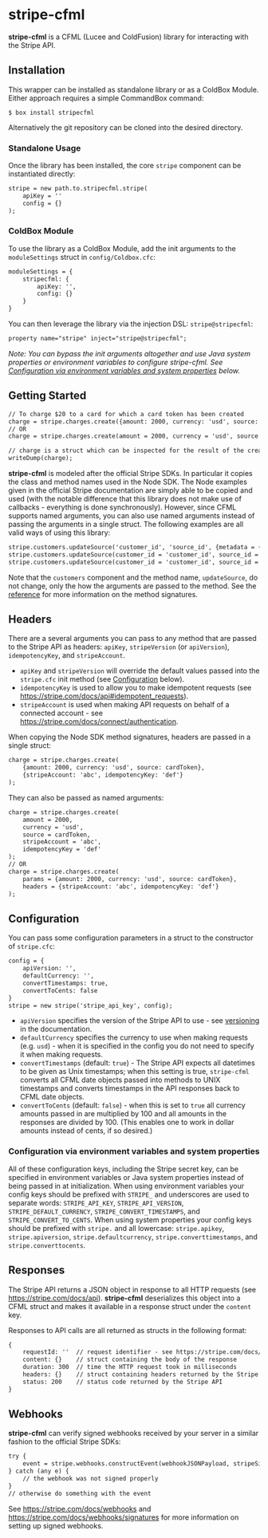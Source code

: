 # stripe-cfml

**stripe-cfml** is a CFML (Lucee and ColdFusion) library for interacting with the Stripe API.

## Installation
This wrapper can be installed as standalone library or as a ColdBox Module. Either approach requires a simple CommandBox command:

```
$ box install stripecfml
```

Alternatively the git repository can be cloned into the desired directory.

### Standalone Usage

Once the library has been installed, the core `stripe` component can be instantiated directly:

```cfc
stripe = new path.to.stripecfml.stripe(
    apiKey = ''
    config = {}
);
```

### ColdBox Module

To use the library as a ColdBox Module, add the init arguments to the `moduleSettings` struct in `config/Coldbox.cfc`:

```cfc
moduleSettings = {
    stripecfml: {
        apiKey: '',
        config: {}
    }
}
```

You can then leverage the library via the injection DSL: `stripe@stripecfml`:

```cfc
property name="stripe" inject="stripe@stripecfml";
```

*Note: You can bypass the init arguments altogether and use Java system properties or environment variables to configure stripe-cfml. See [Configuration via environment variables and system properties](#configuration-via-environment-variables-and-system-properties) below.*

## Getting Started

```cfc
// To charge $20 to a card for which a card token has been created
charge = stripe.charges.create({amount: 2000, currency: 'usd', source: cardToken});
// OR
charge = stripe.charges.create(amount = 2000, currency = 'usd', source = cardToken);

// charge is a struct which can be inspected for the result of the create charge api call
writeDump(charge);
```

**stripe-cfml** is modeled after the official Stripe SDKs. In particular it copies the class and method names used in the Node SDK. The Node examples given in the official Stripe documentation are simply able to be copied and used (with the notable difference that this library does not make use of callbacks - everything is done synchronously). However, since CFML supports named arguments, you can also use named arguments instead of passing the arguments in a single struct.  The following examples are all valid ways of using this library:

```cfc
stripe.customers.updateSource('customer_id', 'source_id', {metadata = {'a': 1}});
stripe.customers.updateSource(customer_id = 'customer_id', source_id = 'source_id', params = {metadata: {'a': 1}});
stripe.customers.updateSource(customer_id = 'customer_id', source_id = 'source_id', metadata = {'a': 1});
```

Note that the `customers` component and the method name, `updateSource`, do not change, only the how the arguments are passed to the method. See the [reference](reference.md) for more information on the method signatures.

## Headers

There are a several arguments you can pass to any method that are passed to the Stripe API as headers: `apiKey`, `stripeVersion` (or `apiVersion`), `idempotencyKey`, and `stripeAccount`.

- `apiKey` and `stripeVersion` will override the default values passed into the `stripe.cfc` init method (see [Configuration](#Configuration) below).
- `idempotencyKey` is used to allow you to make idempotent requests (see https://stripe.com/docs/api#idempotent_requests).
- `stripeAccount` is used when making API requests on behalf of a connected account - see https://stripe.com/docs/connect/authentication.

When copying the Node SDK method signatures, headers are passed in a single struct:

```cfc
charge = stripe.charges.create(
    {amount: 2000, currency: 'usd', source: cardToken},
    {stripeAccount: 'abc', idempotencyKey: 'def'}
);
```

They can also be passed as named arguments:

```cfc
charge = stripe.charges.create(
    amount = 2000,
    currency = 'usd',
    source = cardToken,
    stripeAccount = 'abc',
    idempotencyKey = 'def'
);
// OR
charge = stripe.charges.create(
    params = {amount: 2000, currency: 'usd', source: cardToken},
    headers = {stripeAccount: 'abc', idempotencyKey: 'def'}
);
```

## Configuration

You can pass some configuration parameters in a struct to the constructor of `stripe.cfc`:

```cfc
config = {
    apiVersion: '',
    defaultCurrency: '',
    convertTimestamps: true,
    convertToCents: false
}
stripe = new stripe('stripe_api_key', config);
```

- `apiVersion` specifies the version of the Stripe API to use - see [versioning](https://stripe.com/docs/api#versioning) in the documentation.
- `defaultCurrency` specifies the currency to use when making requests (e.g. `usd`) - when it is specified in the config you do not need to specify it when making requests.
- `convertTimestamps` (default: `true`) - The Stripe API expects all datetimes to be given as Unix timestamps; when this setting is true, `stripe-cfml` converts all CFML date objects passed into methods to UNIX timestamps and converts timestamps in the API responses back to CFML date objects.
- `convertToCents` (default: `false`) - when this is set to `true` all currency amounts passed in are multiplied by 100 and all amounts in the responses are divided by 100. (This enables one to work in dollar amounts instead of cents, if so desired.)

### Configuration via environment variables and system properties

All of these configuration keys, including the Stripe secret key, can be specified in environment variables or Java system properties instead of being passed in at initialization. When using environment variables your config keys should be prefixed with `STRIPE_` and underscores are used to separate words: `STRIPE_API_KEY`, `STRIPE_API_VERSION`, `STRIPE_DEFAULT_CURRENCY`, `STRIPE_CONVERT_TIMESTAMPS`, and `STRIPE_CONVERT_TO_CENTS`. When using system properties your config keys should be prefixed with `stripe.` and all lowercase: `stripe.apikey`, `stripe.apiversion`, `stripe.defaultcurrency`, `stripe.converttimestamps`, and `stripe.converttocents`.

## Responses

The Stripe API returns a JSON object in response to all HTTP requests (see https://stripe.com/docs/api). **stripe-cfml** deserializes this object into a CFML struct and makes it available in a response struct under the `content` key.

Responses to API calls are all returned as structs in the following format:

```cfc
{
    requestId: ''  // request identifier - see https://stripe.com/docs/api#request_ids
    content: {}    // struct containing the body of the response
    duration: 300  // time the HTTP request took in milliseconds
    headers: {}    // struct containing headers returned by the Stripe API
    status: 200    // status code returned by the Stripe API
}
```

## Webhooks

**stripe-cfml** can verify signed webhooks received by your server in a similar fashion to the official Stripe SDKs:

```cfc
try {
    event = stripe.webhooks.constructEvent(webhookJSONPayload, stripeSignatureHeader, endpointSecret);
} catch (any e) {
    // the webhook was not signed properly
}
// otherwise do something with the event

```

See <https://stripe.com/docs/webhooks> and <https://stripe.com/docs/webhooks/signatures> for more information on setting up signed webhooks.
